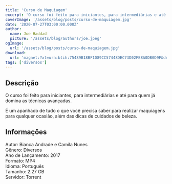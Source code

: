 ```yaml
---
title: 'Curso de Maquiagem'
excerpt: 'O curso foi feito para iniciantes, para intermediárias e até para quem já domina as técnicas avançadas.   É um apanhado de tudo o que você precisa saber para realizar maquiagens para qualquer ocasião, além das dicas de cuidados de beleza. Informações  Autor: Bianca Andrad'
coverImage: '/assets/blog/posts/curso-de-maquiagem.jpg'
date: '2020-07-27T03:00:00.000Z'
author:
  name: Joe Haddad
  picture: '/assets/blog/authors/joe.jpeg'
ogImage:
  url: '/assets/blog/posts/curso-de-maquiagem.jpg'
download:
  url: 'magnet:?xt=urn:btih:75489B18BF1D89CC57448DEC73D02FE8A0DB0D9F&dn=Curso%20De%20Maquiagem&tr=udp%3a%2f%2ftracker.openbittorrent.com%3a1337%2fannounce&tr=udp%3a%2f%2ftracker.opentrackr.org%3a1337%2fannounce'
tags: ['diversos']
---
```

<h2>Descrição</h2>
<p></p><p>O curso foi feito para iniciantes, para intermediárias e até para quem já domina as técnicas avançadas. </p><p>É um apanhado de tudo o que você precisa saber para realizar maquiagens para qualquer ocasião, além das dicas de cuidados de beleza.</p><h2>Informações</h2><p>Autor: Bianca Andrade e Camila Nunes <br/>Gênero: Diversos<br/>Ano de Lançamento: 2017<br/>Formato: MP4<br/>Idioma: Português<br/>Tamanho: 2.27 GB<br/>Servidor: Torrent</p>